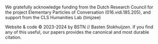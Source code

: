 We gratefully acknowledge funding from the Dutch Research Council for the project Elementary Particles of Conversation (016.vidi.185.205), and support from the CLS Humanities Lab (timjzee)

Website & code © 2023-2024 by BSTN // Basten Stokhuijzen. If you find any of this useful, our papers provides the canonical and most durable citation.